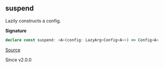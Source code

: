 ## suspend

Lazily constructs a config.

**Signature**

```ts
declare const suspend: <A>(config: LazyArg<Config<A>>) => Config<A>
```

[Source](https://github.com/Effect-TS/effect/tree/main/packages/effect/src/Config.ts#L400)

Since v2.0.0